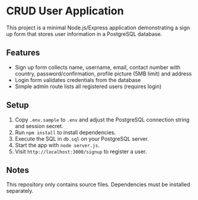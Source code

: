# CRUD User Application

This project is a minimal Node.js/Express application demonstrating a sign up form that stores user information in a PostgreSQL database.

## Features
- Sign up form collects name, username, email, contact number with country, password/confirmation, profile picture (5MB limit) and address
- Login form validates credentials from the database
- Simple admin route lists all registered users (requires login)

## Setup
1. Copy `.env.sample` to `.env` and adjust the PostgreSQL connection string and session secret.
2. Run `npm install` to install dependencies.
3. Execute the SQL in `db.sql` on your PostgreSQL server.
4. Start the app with `node server.js`.
5. Visit `http://localhost:3000/signup` to register a user.

## Notes
This repository only contains source files. Dependencies must be installed separately.
